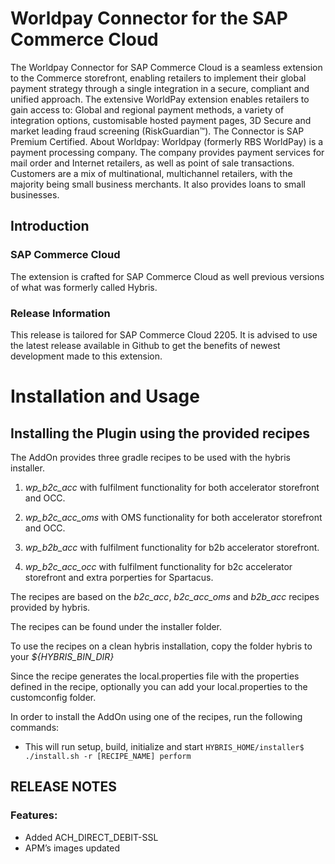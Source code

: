 # Worldpay Connector for the SAP Commerce Cloud

The Worldpay Connector for SAP Commerce Cloud is a seamless extension to the Commerce storefront, enabling retailers to implement their global payment strategy through a single integration in a secure, compliant and unified approach. The extensive WorldPay extension enables retailers to gain access to: Global and regional payment methods, a variety of integration options, customisable hosted payment pages, 3D Secure and market leading fraud screening (RiskGuardian™).
The Connector is SAP Premium Certified.
About Worldpay: Worldpay (formerly RBS WorldPay) is a payment processing company. The company provides payment services for mail order and Internet retailers, as well as point of sale transactions. Customers are a mix of multinational, multichannel retailers, with the majority being small business merchants. It also provides loans to small businesses.

## Introduction
### SAP Commerce Cloud
The extension is crafted for SAP Commerce Cloud as well previous versions of what was formerly called Hybris.

### Release Information
This release is tailored for SAP Commerce Cloud 2205. It is advised to use the latest release available in Github to get the benefits of newest development made to this extension.

# Installation and Usage

## Installing the Plugin using the provided recipes

The AddOn provides three gradle recipes to be used with the hybris installer.

1. *wp_b2c_acc* with fulfilment functionality for both accelerator storefront and OCC.

2. *wp_b2c_acc_oms* with OMS functionality for both accelerator storefront and OCC.

3. *wp_b2b_acc* with fulfilment functionality for b2b accelerator storefront.

4. *wp_b2c_acc_occ* with fulfilment functionality for b2c accelerator storefront and extra porperties for Spartacus.

The recipes are based on the *b2c_acc*, *b2c_acc_oms* and *b2b_acc* recipes provided by hybris.

The recipes can be found under the installer folder.

To use the recipes on a clean hybris installation, copy the folder hybris to your *${HYBRIS_BIN_DIR}*

Since the recipe generates the local.properties file with the properties defined in the recipe, optionally you can add your local.properties to the customconfig folder.

In order to install the AddOn using one of the recipes, run the following commands:
- This will run setup, build, initialize and start
`HYBRIS_HOME/installer$ ./install.sh -r [RECIPE_NAME] perform`

## RELEASE NOTES

### Features:
- Added ACH_DIRECT_DEBIT-SSL
- APM’s images updated

